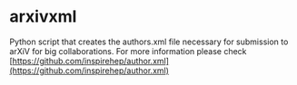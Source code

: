 # arxivxml
Python script that creates the authors.xml file necessary for submission to arXiV for big collaborations.
For more information please check [https://github.com/inspirehep/author.xml](https://github.com/inspirehep/author.xml)